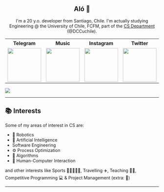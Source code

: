 <h2 align="center">Aló 👋</h2>
<p align=center>
I'm a 20 y.o. developer from Santiago, Chile. I'm actually studying Engineering @ the University of Chile, FCFM, part of the <a href="https://www.dcc.uchile.cl/" target="_blank">CS Department</a> (@DCCuchile).
</p>

<table align="center">
  <tr>
    <th>Telegram</th>
    <th>Music</th>
    <th>Instagram</th>
    <th>Twitter</th>
  </tr>
  <tr>
    <td><a href="https://t.me/v4_maximo"><img src="https://user-images.githubusercontent.com/45862114/199097271-4710c839-1734-43e4-a9c7-0c3312e53494.png" width="110px"></img></a></td>
    <td><a href="https://open.spotify.com/user/n3uhrt19kdv7prdxogibsdte6"><img src="https://user-images.githubusercontent.com/45862114/199097711-2486962f-8165-47c7-8887-fd149b5a551b.png" width="110px"></img></a></td>
    <td><a href="https://instagram.com/v4_maximo"><img src="https://user-images.githubusercontent.com/45862114/199097932-ffb94a23-35d8-4b85-80c7-a5149f64df78.png" width="110px"></img></a></td>
    <td><a href="https://twitter.com/v4_maximo"><img src="https://user-images.githubusercontent.com/45862114/199098139-b5d5a136-b4c4-4d7d-94e8-b9f2a5468a38.png" width="110px"></img></a></td>
  </tr>
</table>

![](https://komarev.com/ghpvc/?username=maxfloresv)

---
## 📚 Interests
Some of my areas of interest in CS are:
* 🤖 Robotics
* 🧠 Artificial Intelligence
* Software Engineering
* ⚙️ Process Optimization
* 🔧 Algorithms
* 🧑 Human-Computer Interaction

and other interests like Sports 🎾🏓👟🚴‍♂️, Travelling ✈️, Teaching 👨‍🏫, Competitive Programming 💻 & Project Management (extra: 🐧)

---

